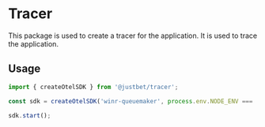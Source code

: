 # Tracer

This package is used to create a tracer for the application. It is used to trace the application.

## Usage

```ts
import { createOtelSDK } from '@justbet/tracer';

const sdk = createOtelSDK('winr-queuemaker', process.env.NODE_ENV === 'production');

sdk.start();
```
